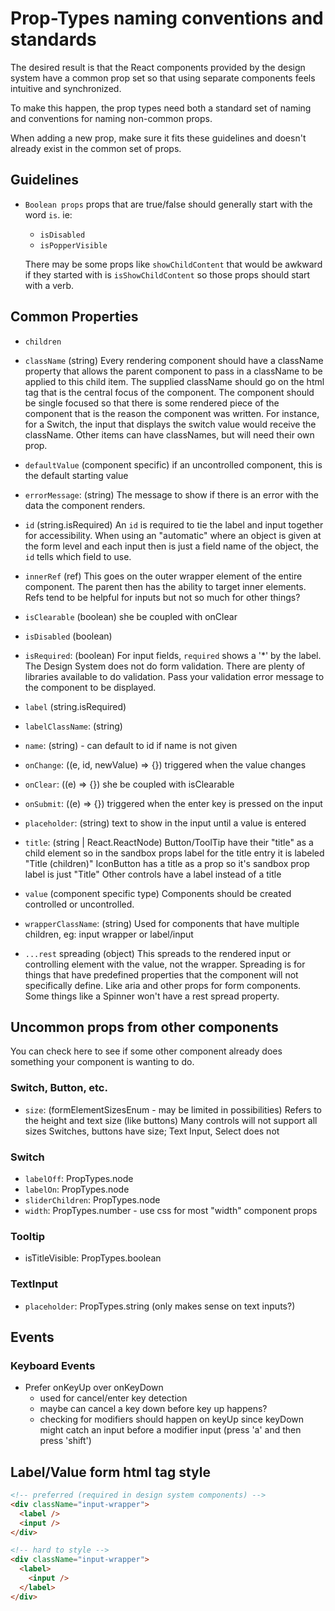 # Prop-Types naming conventions and standards
The desired result is that the React components provided by the design system have a common
prop set so that using separate components feels intuitive and synchronized.

To make this happen, the prop types need both a standard set of naming and conventions for naming non-common props.

When adding a new prop, make sure it fits these guidelines and doesn't already exist in the common set of props.

## Guidelines
* `Boolean props`
props that are true/false should generally start with the word `is`. ie:
  - `isDisabled`
  - `isPopperVisible`

  There may be some props like `showChildContent` that would be awkward if they started with is `isShowChildContent` so those props should start with a verb.

## Common Properties
* `children`

* `className` (string)
Every rendering component should have a className property that allows the parent component to pass in a className to be applied to this child item. The supplied className should go on the html tag that is the central focus of the component. The component should be single focused so that there is some rendered piece of the component that is the reason the component was written. For instance, for a Switch, the input that displays the switch value would receive the className. Other items can have classNames, but will need their own prop.

* `defaultValue` (component specific)
if an uncontrolled component, this is the default starting value

* `errorMessage`: (string)
The message to show if there is an error with the data the component renders.

* `id` (string.isRequired)
An `id` is required to tie the label and input together for accessibility. When using an "automatic" where an object is given at the form level and each input then is just a field name of the object, the `id` tells which field to use.

* `innerRef` (ref)
This goes on the outer wrapper element of the entire component. The parent then has the ability to target inner elements.
Refs tend to be helpful for inputs but not so much for other things?

* `isClearable` (boolean)
she be coupled with onClear

* `isDisabled` (boolean)

* `isRequired`: (boolean)
For input fields, `required` shows a '*' by the label. The Design System does not do form validation. There are plenty of libraries available to do validation. Pass your validation error message to the component to be displayed.

* `label` (string.isRequired)

* `labelClassName`: (string)

* `name`: (string) - can default to id if name is not given

* `onChange`: ((e, id, newValue) => {})
triggered when the value changes

* `onClear`: ((e) => {})
she be coupled with isClearable

* `onSubmit`: ((e) => {})
triggered when the enter key is pressed on the input

* `placeholder`: (string)
text to show in the input until a value is entered

* `title`: (string | React.ReactNode)
Button/ToolTip have their "title" as a child element so in the sandbox props label for the title entry it is labeled "Title (children)"
IconButton has a title as a prop so it's sandbox prop label is just "Title"
Other controls have a label instead of a title

* `value` (component specific type)
Components should be created controlled or uncontrolled.

* `wrapperClassName`: (string)
Used for components that have multiple children, eg: input wrapper or label/input

* `...rest` spreading (object)
This spreads to the rendered input or controlling element with the value, not the wrapper.
Spreading is for things that have predefined properties that the component will not specifically define. Like aria and other props for form components. Some things
like a Spinner won't have a rest spread property.

## Uncommon props from other components
You can check here to see if some other component already does something your component is wanting to do.

### Switch, Button, etc.
* `size`: (formElementSizesEnum - may be limited in possibilities)
Refers to the height and text size (like buttons)
Many controls will not support all sizes
Switches, buttons have size; Text Input, Select does not

### Switch
* `labelOff`: PropTypes.node
* `labelOn`: PropTypes.node
* `sliderChildren`: PropTypes.node
* `width`: PropTypes.number - use css for most "width" component props
### Tooltip
* isTitleVisible: PropTypes.boolean

### TextInput
* `placeholder`: PropTypes.string (only makes sense on text inputs?)

## Events
### Keyboard Events
* Prefer onKeyUp over onKeyDown
  * used for cancel/enter key detection
  * maybe can cancel a key down before key up happens?
  * checking for modifiers should happen on keyUp since keyDown might catch an input before a modifier input (press 'a' and then press 'shift')

## Label/Value form html tag style
```html
<!-- preferred (required in design system components) -->
<div className="input-wrapper">
  <label />
  <input />
</div>

<!-- hard to style -->
<div className="input-wrapper">
  <label>
    <input />
  </label>
</div>
```

